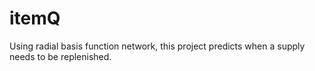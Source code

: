 # itemQ
Using radial basis function network, this project predicts when a supply needs to be replenished. 
